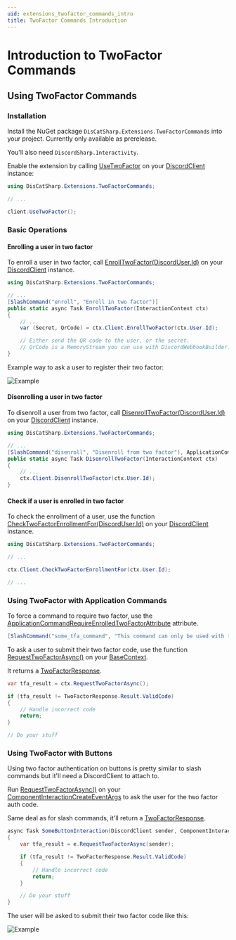 ```yaml
---
uid: extensions_twofactor_commands_intro
title: TwoFactor Commands Introduction
---
```


# Introduction to TwoFactor Commands


## Using TwoFactor Commands

### Installation

Install the NuGet package `DisCatSharp.Extensions.TwoFactorCommands` into your project. Currently only available as prerelease.

You'll also need `DiscordSharp.Interactivity`.

Enable the extension by calling [UseTwoFactor](xref:DisCatSharp.Extensions.TwoFactorCommands.ExtensionMethods#DisCatSharp_Extensions_TwoFactorCommands_ExtensionMethods_UseTwoFactor_DiscordClient_DisCatSharp_Extensions_TwoFactorCommands_TwoFactorConfiguration_) on your [DiscordClient](xref:DisCatSharp.DiscordClient) instance:

```cs
using DisCatSharp.Extensions.TwoFactorCommands;

// ...

client.UseTwoFactor();
```

### Basic Operations

#### Enrolling a user in two factor

To enroll a user in two factor, call [EnrollTwoFactor(DiscordUser.Id)](xref:DisCatSharp.Extensions.TwoFactorCommands.TwoFactorExtensionUtilities#DisCatSharp_Extensions_TwoFactorCommands_TwoFactorExtensionUtilities_EnrollTwoFactor_DiscordClient_DiscordUser_) on your [DiscordClient](xref:DisCatSharp.DiscordClient) instance.

```cs
using DisCatSharp.Extensions.TwoFactorCommands;

// ...
[SlashCommand("enroll", "Enroll in two factor")]
public static async Task EnrollTwoFactor(InteractionContext ctx)
{
    // ...
	var (Secret, QrCode) = ctx.Client.EnrollTwoFactor(ctx.User.Id);

    // Either send the QR code to the user, or the secret.
    // QrCode is a MemoryStream you can use with DiscordWebhookBuilder.AddFile as example.
}
```

Example way to ask a user to register their two factor:

![Example](/images/two_factor_enrollment_message_example.png)

#### Disenrolling a user in two factor

To disenroll a user from two factor, call [DisenrollTwoFactor(DiscordUser.Id)](xref:DisCatSharp.Extensions.TwoFactorCommands.TwoFactorExtensionUtilities#DisCatSharp_Extensions_TwoFactorCommands_TwoFactorExtensionUtilities_DisenrollTwoFactor_DiscordClient_System_UInt64_) on your [DiscordClient](xref:DisCatSharp.DiscordClient) instance.

```cs
using DisCatSharp.Extensions.TwoFactorCommands;

// ...
[SlashCommand("disenroll", "Disenroll from two factor"), ApplicationCommandRequireEnrolledTwoFactor]
public static async Task DisenrollTwoFactor(InteractionContext ctx)
{
    // ...
	ctx.Client.DisenrollTwoFactor(ctx.User.Id);
}
```

#### Check if a user is enrolled in two factor

To check the enrollment of a user, use the function [CheckTwoFactorEnrollmentFor(DiscordUser.Id)](xref:DisCatSharp.Extensions.TwoFactorCommands.TwoFactorExtensionUtilities#DisCatSharp_Extensions_TwoFactorCommands_TwoFactorExtensionUtilities_CheckTwoFactorEnrollmentFor_DiscordClient_System_UInt64_) on your [DiscordClient](xref:DisCatSharp.DiscordClient) instance.


```cs
using DisCatSharp.Extensions.TwoFactorCommands;

// ...

ctx.Client.CheckTwoFactorEnrollmentFor(ctx.User.Id);

// ...
```

### Using TwoFactor with Application Commands

To force a command to require two factor, use the [ApplicationCommandRequireEnrolledTwoFactorAttribute](xref:DisCatSharp.ApplicationCommands.Attributes.ApplicationCommandRequireEnrolledTwoFactorAttribute) attribute.

```cs
[SlashCommand("some_tfa_command", "This command can only be used with tfa"), ApplicationCommandRequireEnrolledTwoFactor]
```

To ask a user to submit their two factor code, use the function [RequestTwoFactorAsync()](xref:DisCatSharp.Extensions.TwoFactorCommands.ApplicationCommands.TwoFactorApplicationCommandExtension#DisCatSharp_Extensions_TwoFactorCommands_ApplicationCommands_TwoFactorApplicationCommandExtension_RequestTwoFactorAsync_BaseContext_) on your [BaseContext](xref:DisCatSharp.ApplicationCommands.Context.BaseContext).

It returns a [TwoFactorResponse](xref:DisCatSharp.Extensions.TwoFactorCommands.Properties.TwoFactorResponse).

```cs
var tfa_result = ctx.RequestTwoFactorAsync();

if (tfa_result != TwoFactorResponse.Result.ValidCode)
{
	// Handle incorrect code
    return;
}

// Do your stuff
```

### Using TwoFactor with Buttons

Using two factor authentication on buttons is pretty similar to slash commands but it'll need a DiscordClient to attach to.

Run [RequestTwoFactorAsync()](xref:DisCatSharp.Extensions.TwoFactorCommands.ApplicationCommands.TwoFactorApplicationCommandExtension#DisCatSharp_Extensions_TwoFactorCommands_ApplicationCommands_TwoFactorApplicationCommandExtension_RequestTwoFactorAsync_BaseContext_) on your [ComponentInteractionCreateEventArgs](xref:DisCatSharp.EventArgs.ComponentInteractionCreateEventArgs) to ask the user for the two factor auth code.

Same deal as for slash commands, it'll return a [TwoFactorResponse](xref:DisCatSharp.Extensions.TwoFactorCommands.Properties.TwoFactorResponse).

```cs
async Task SomeButtonInteraction(DiscordClient sender, ComponentInteractionCreateEventArgs e)
{
    var tfa_result = e.RequestTwoFactorAsync(sender);

    if (tfa_result != TwoFactorResponse.Result.ValidCode)
    {
        // Handle incorrect code
        return;
    }

    // Do your stuff
}
```

The user will be asked to submit their two factor code like this:

![Example](/images/two_factor_request_example.png)